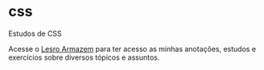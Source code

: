 # css
Estudos de CSS

Acesse o <a href="https://31lero31perih31.github.io/armazem/pag-armazem.html">Lesro Armazem</a> para ter acesso as minhas anotações, estudos e exercícios sobre diversos tópicos e assuntos.
